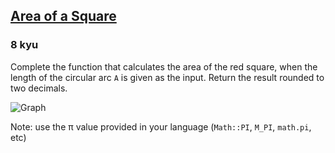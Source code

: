 <h2><a href=https://www.codewars.com/kata/5748838ce2fab90b86001b1a/train/csharp target="_blank">Area of a Square</a></h2><h3>8 kyu</h3><p>Complete the function that calculates the area of the red square, when the length of the circular arc <code>A</code> is given as the input. Return the result rounded to two decimals.</p><p><img alt="Graph" src="http://i.imgur.com/nJrae8n.png"></p><p>Note: use the π value provided in your language (<code>Math::PI</code>, <code>M_PI</code>, <code>math.pi</code>, etc)</p>